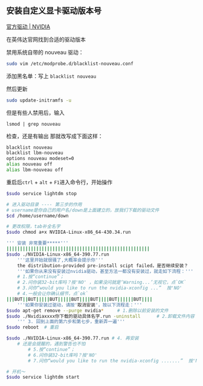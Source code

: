 ## 安装自定义显卡驱动版本号

[官方驱动 | NVIDIA](https://www.nvidia.cn/Download/index.aspx?lang=cn)

在英伟达官网找到合适的驱动版本

禁用系统自带的 nouveau 驱动：

```bash
sudo vim /etc/modprobe.d/blacklist-nouveau.conf
```

添加黑名单：写上 `blacklist nouveau`

然后更新

```bash
sudo update-initramfs -u
```

但是有些人禁用后，输入

`lsmod | grep nouveau`

检查，还是有输出
那就改写成下面这样：

```bash
blacklist nouveau
blacklist lbm-nouveau
options nouveau modeset=0
alias nouveau off
alias lbm-nouveau off
```

重启后`ctrl` + `alt` + `F1`进入命令行，开始操作

```bash
$sudo service lightdm stop

# 进入驱动目录 ---- 第三步的作用
# username是你自己的用户名/down是上面建立的，放我们下载的驱动文件
$cd /home/username/down

# 更改权限，tab补全名字
$sudo chmod a+x NVIDIA-Linux-x86_64-430.34.run

''' 安装 非常重要*****'''
|||||||||||||||||||||||||||||||||||||||||||||||||||||
$sudo ./NVIDIA-Linux-x86_64-390.77.run
	'''这里开始就很骚了,大概率会提示你'''
	the distribution-provided pre-install scipt failed，是否继续安装？
	'''如果你从来没有安装过nvidia驱动，甚至方法一都没有安装过，就走如下流程：'''
	# 1.按“continue”；
	# 2.问你装32-bit库吗？按'NO' ，如果没问就是‘Warning...’无视它，点`OK`
	# 3.问你“would you like to run the nvidia-xconfig ...”  按'NO'
	# 4.一般会让你确认细节，点`ok`
|||BUT||BUT|||||BUT|||||BUT||||BUT||||BUT||||||BUT||||
	'''如果你安装过驱动，请按'取消安装'，按以下流程走：'''
$sudo apt-get remove --purge nvidia*	 # 1.删除以前安装的文件
$sudo ./Nvidiaxxxx你下载的驱动具体名字.run -uninstall 	 # 2.卸载文件内容
	''' 3. 回到上面的第六步和第七步，重新弄一遍'''
$sudo reboot  # 重启

$sudo ./NVIDIA-Linux-x86_64-390.77.run # 4. 再安装
	# 还是会提醒的，遇到警告也不怕
		# 5.按“continue”；
		# 6.问你装32-bit库吗？按'NO'
		# 7.问你“would you like to run the nvidia-xconfig .......”  按'NO'

# 开机～
$sudo service lightdm start
```

